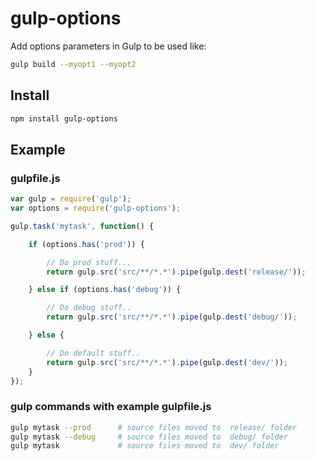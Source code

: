 # gulp-options
Add options parameters in Gulp to be used like:
```bash
gulp build --myopt1 --myopt2
```
## Install

```bash
npm install gulp-options
```
## Example

### gulpfile.js
```js
var gulp = require('gulp');
var options = require('gulp-options');

gulp.task('mytask', function() {

    if (options.has('prod')) {

        // Do prod stuff...
        return gulp.src('src/**/*.*').pipe(gulp.dest('release/'));

    } else if (options.has('debug')) {

        // Do debug stuff..
        return gulp.src('src/**/*.*').pipe(gulp.dest('debug/'));

    } else {

        // Do default stuff..
        return gulp.src('src/**/*.*').pipe(gulp.dest('dev/'));
    }
});

```

### gulp commands with example gulpfile.js
```bash
gulp mytask --prod      # source files moved to  release/ folder
gulp mytask --debug     # source files moved to  debug/ folder
gulp mytask             # source files moved to  dev/ folder
```
